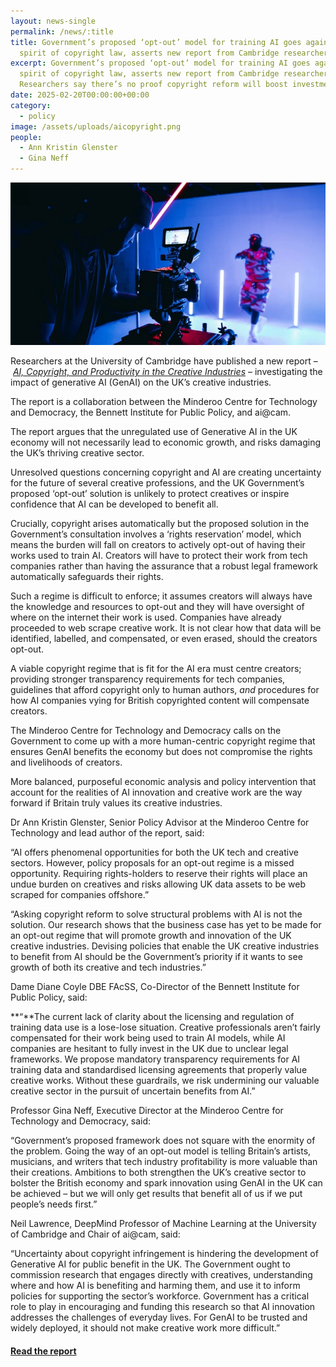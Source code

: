 ```yaml
---
layout: news-single
permalink: /news/:title
title: Government’s proposed ‘opt-out’ model for training AI goes against the
  spirit of copyright law, asserts new report from Cambridge researchers
excerpt: Government’s proposed ‘opt-out’ model for training AI goes against the
  spirit of copyright law, asserts new report from Cambridge researchers.
  Researchers say there’s no proof copyright reform will boost investment.
date: 2025-02-20T00:00:00+00:00
category:
  - policy
image: /assets/uploads/aicopyright.png
people:
  - Ann Kristin Glenster
  - Gina Neff
---
```

![](/assets/uploads/aicopyrightresized.jpg)

Researchers at the University of Cambridge have published a new report – *[AI, Copyright, and Productivity in the Creative Industries](https://www.bennettinstitute.cam.ac.uk/wp-content/uploads/2025/02/AICopyrightProductivityCreativeIndustries.pdf)* – investigating the impact of generative AI (GenAI) on the UK’s creative industries.

The report is a collaboration between the Minderoo Centre for Technology and Democracy, the Bennett Institute for Public Policy, and ai@cam.

The report argues that the unregulated use of Generative AI in the UK economy will not necessarily lead to economic growth, and risks damaging the UK’s thriving creative sector.

Unresolved questions concerning copyright and AI are creating uncertainty for the future of several creative professions, and the UK Government’s proposed ‘opt-out’ solution is unlikely to protect creatives or inspire confidence that AI can be developed to benefit all.

Crucially, copyright arises automatically but the proposed solution in the Government’s consultation involves a ‘rights reservation’ model, which means the burden will fall on creators to actively opt-out of having their works used to train AI. Creators will have to protect their work from tech companies rather than having the assurance that a robust legal framework automatically safeguards their rights.

Such a regime is difficult to enforce; it assumes creators will always have the knowledge and resources to opt-out and they will have oversight of where on the internet their work is used. Companies have already proceeded to web scrape creative work. It is not clear how that data will be identified, labelled, and compensated, or even erased, should the creators opt-out.

A viable copyright regime that is fit for the AI era must centre creators; providing stronger transparency requirements for tech companies, guidelines that afford copyright only to human authors, *and* procedures for how AI companies vying for British copyrighted content will compensate creators.

The Minderoo Centre for Technology and Democracy calls on the Government to come up with a more human-centric copyright regime that ensures GenAI benefits the economy but does not compromise the rights and livelihoods of creators.

More balanced, purposeful economic analysis and policy intervention that account for the realities of AI innovation and creative work are the way forward if Britain truly values its creative industries.

Dr Ann Kristin Glenster, Senior Policy Advisor at the Minderoo Centre for Technology and lead author of the report, said:

“AI offers phenomenal opportunities for both the UK tech and creative sectors. However, policy proposals for an opt-out regime is a missed opportunity. Requiring rights-holders to reserve their rights will place an undue burden on creatives and risks allowing UK data assets to be web scraped for companies offshore.”

“Asking copyright reform to solve structural problems with AI is not the solution. Our research shows that the business case has yet to be made for an opt-out regime that will promote growth and innovation of the UK creative industries. Devising policies that enable the UK creative industries to benefit from AI should be the Government’s priority if it wants to see growth of both its creative and tech industries.”

Dame Diane Coyle DBE FAcSS, Co-Director of the Bennett Institute for Public Policy, said:

**“**The current lack of clarity about the licensing and regulation of training data use is a lose-lose situation. Creative professionals aren’t fairly compensated for their work being used to train AI models, while AI companies are hesitant to fully invest in the UK due to unclear legal frameworks. We propose mandatory transparency requirements for AI training data and standardised licensing agreements that properly value creative works. Without these guardrails, we risk undermining our valuable creative sector in the pursuit of uncertain benefits from AI.”

Professor Gina Neff, Executive Director at the Minderoo Centre for Technology and Democracy, said:

“Government’s proposed framework does not square with the enormity of the problem. Going the way of an opt-out model is telling Britain’s artists, musicians, and writers that tech industry profitability is more valuable than their creations. Ambitions to both strengthen the UK’s creative sector to bolster the British economy and spark innovation using GenAI in the UK can be achieved – but we will only get results that benefit all of us if we put people’s needs first.”

Neil Lawrence, DeepMind Professor of Machine Learning at the University of Cambridge and Chair of ai@cam, said:

“Uncertainty about copyright infringement is hindering the development of Generative AI for public benefit in the UK. The Government ought to commission research that engages directly with creatives, understanding where and how AI is benefiting and harming them, and use it to inform policies for supporting the sector’s workforce. Government has a critical role to play in encouraging and funding this research so that AI innovation addresses the challenges of everyday lives. For GenAI to be trusted and widely deployed, it should not make creative work more difficult.”

#### [R﻿ead the report](< /assets/uploads/aicopyrightproductivitycreativeindustries2025.pdf>)